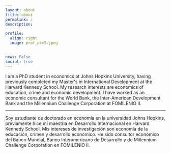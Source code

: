 ```yaml
---
layout: about
title: about
permalink: /
description: 

profile:
  align: right
  image: prof_pic5.jpeg
  

news: False
social: true
---
```


I am a PhD student in economics at Johns Hopkins University, having previously completed my Master's in International Development at the Harvard Kennedy School. My research interests are economics of education, crime and economic development. I have worked as an economic consultant for the World Bank, the Inter-American Development Bank and the Millennium Challenge Corporation at FOMILENIO II.

***

Soy estudiante de doctorado en economía en la universidad Johns Hopkins, previamente hice mi maestria en Desarrollo Internacional en Harvard Kennedy School. Mis intereses de investigación son economía de la educación, crimen y desarrollo económico. He sido consultor económico del Banco Mundial, Banco Interamericano de Desarrollo y de Millennium Challenge Corporation en FOMILENIO II.


